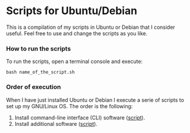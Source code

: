 # Scripts for Ubuntu/Debian

This is a compilation of my scripts in Ubuntu or Debian that I consider useful. Feel free to use and change the scripts as you like.

### How to run the scripts

To run the scripts, open a terminal console and execute:

```
bash name_of_the_script.sh
```

### Order of execution

When I have just installed Ubuntu or Debian I execute a serie of scripts to set up my GNU/Linux OS. The order is the following:

1. Install command-line interface (CLI) software ([script](https://github.com/milq/scripts-ubuntu-debian/blob/master/install-cli-software.sh)).
2. Install additional software ([script](https://github.com/milq/scripts-ubuntu-debian/blob/master/install-additional-software.sh)).

